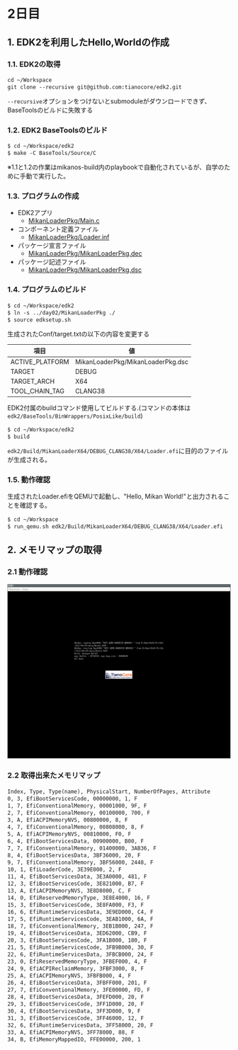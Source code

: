 # 2日目
## 1. EDK2を利用したHello,Worldの作成
### 1.1. EDK2の取得
```
cd ~/Workspace
git clone --recursive git@github.com:tianocore/edk2.git
```
`--recursive`オプションをつけないとsubmoduleがダウンロードできず、BaseToolsのビルドに失敗する

### 1.2. EDK2 BaseToolsのビルド
```
$ cd ~/Workspace/edk2
$ make -C BaseTools/Source/C
```
※1.1と1.2の作業はmikanos-build内のplaybookで自動化されているが、自学のために手動で実行した。

### 1.3. プログラムの作成
- EDK2アプリ
  - [MikanLoaderPkg/Main.c](./MikanLoaderPkg/Main.c)
- コンポーネント定義ファイル
  - [MikanLoaderPkg/Loader.inf](./Loader.inf)
- パッケージ宣言ファイル
  - [MikanLoaderPkg/MikanLoaderPkg.dec](./MikanLoaderPkg/MikanLoaderPkg.dec)
- パッケージ記述ファイル
  - [MikanLoaderPkg/MikanLoaderPkg.dsc](./MikanLoaderPkg/MikanLoaderPkg.dsc)

### 1.4. プログラムのビルド
```
$ cd ~/Workspace/edk2
$ ln -s ../day02/MikanLoaderPkg ./
$ source edksetup.sh
```
生成されたConf/target.txtの以下の内容を変更する

|項目|値|
|--- |---|
|ACTIVE_PLATFORM | MikanLoaderPkg/MikanLoaderPkg.dsc|
|TARGET|DEBUG|
|TARGET_ARCH|X64|
|TOOL_CHAIN_TAG|CLANG38|

EDK2付属のbuildコマンド使用してビルドする.(コマンドの本体は`edk2/BaseTools/BinWrappers/PosixLike/build`)
```
$ cd ~/Workspace/edk2
$ build
```
`edk2/Build/MikanLoaderX64/DEBUG_CLANG38/X64/Loader.efi`に目的のファイルが生成される。


### 1.5. 動作確認
生成されたLoader.efiをQEMUで起動し、"Hello, Mikan World!"と出力されることを確認する。
```
$ cd ~/Workspace
$ run_qemu.sh edk2/Build/MikanLoaderX64/DEBUG_CLANG38/X64/Loader.efi
```

## 2. メモリマップの取得
### 2.1 動作確認
![動作確認](./day02.png)
### 2.2 取得出来たメモリマップ
```
Index, Type, Type(name), PhysicalStart, NumberOfPages, Attribute
0, 3, EfiBootServicesCode, 00000000, 1, F
1, 7, EfiConventionalMemory, 00001000, 9F, F
2, 7, EfiConventionalMemory, 00100000, 700, F
3, A, EfiACPIMemoryNVS, 00800000, 8, F
4, 7, EfiConventionalMemory, 00808000, 8, F
5, A, EfiACPIMemoryNVS, 00810000, F0, F
6, 4, EfiBootServicesData, 00900000, B00, F
7, 7, EfiConventionalMemory, 01400000, 3AB36, F
8, 4, EfiBootServicesData, 3BF36000, 20, F
9, 7, EfiConventionalMemory, 3BF56000, 2448, F
10, 1, EfiLoaderCode, 3E39E000, 2, F
11, 4, EfiBootServicesData, 3E3A0000, 481, F
12, 3, EfiBootServicesCode, 3E821000, B7, F
13, A, EfiACPIMemoryNVS, 3E8D8000, C, F
14, 0, EfiReservedMemoryType, 3E8E4000, 16, F
15, 3, EfiBootServicesCode, 3E8FA000, F3, F
16, 6, EfiRuntimeServicesData, 3E9ED000, C4, F
17, 5, EfiRuntimeServicesCode, 3EAB1000, 6A, F
18, 7, EfiConventionalMemory, 3EB1B000, 247, F
19, 4, EfiBootServicesData, 3ED62000, CB9, F
20, 3, EfiBootServicesCode, 3FA1B000, 180, F
21, 5, EfiRuntimeServicesCode, 3FB9B000, 30, F
22, 6, EfiRuntimeServicesData, 3FBCB000, 24, F
23, 0, EfiReservedMemoryType, 3FBEF000, 4, F
24, 9, EfiACPIReclaimMemory, 3FBF3000, 8, F
25, A, EfiACPIMemoryNVS, 3FBFB000, 4, F
26, 4, EfiBootServicesData, 3FBFF000, 201, F
27, 7, EfiConventionalMemory, 3FE00000, FD, F
28, 4, EfiBootServicesData, 3FEFD000, 20, F
29, 3, EfiBootServicesCode, 3FF1D000, 20, F
30, 4, EfiBootServicesData, 3FF3D000, 9, F
31, 3, EfiBootServicesCode, 3FF46000, 12, F
32, 6, EfiRuntimeServicesData, 3FF58000, 20, F
33, A, EfiACPIMemoryNVS, 3FF78000, 88, F
34, B, EfiMemoryMappedIO, FFE00000, 200, 1
```
